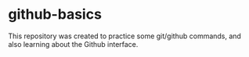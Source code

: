 # github-basics

This repository was created to practice some git/github commands, and also learning about the Github interface.
